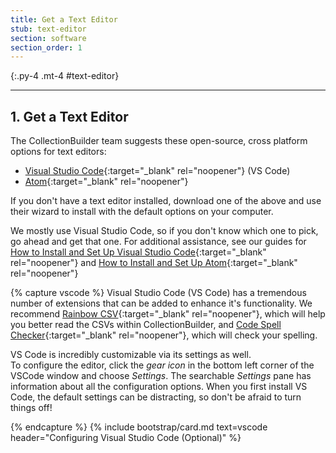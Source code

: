 ```yaml
---
title: Get a Text Editor
stub: text-editor
section: software
section_order: 1
---
```


{:.py-4 .mt-4 #text-editor}
***

## 1. Get a Text Editor

The CollectionBuilder team suggests these open-source, cross platform options for text editors:

- [Visual Studio Code](https://code.visualstudio.com/){:target="_blank" rel="noopener"} (VS Code)
- [Atom](https://atom.io/){:target="_blank" rel="noopener"}

If you don't have a text editor installed, download one of the above and use their wizard to install with the default options on your computer.

We mostly use Visual Studio Code, so if you don't know which one to pick, go ahead and get that one. 
For additional assistance, see our guides for [How to Install and Set Up Visual Studio Code](https://lib-static.github.io/howto/howtos/visualstudiocode.html){:target="_blank" rel="noopener"} and [How to Install and Set Up Atom](https://lib-static.github.io/howto/howtos/installatom.html){:target="_blank" rel="noopener"}

{% capture vscode %}
Visual Studio Code (VS Code) has a tremendous number of extensions that can be added to enhance it's functionality. 
We recommend [Rainbow CSV](https://marketplace.visualstudio.com/items?itemName=mechatroner.rainbow-csv){:target="_blank" rel="noopener"}, which will help you better read the CSVs within CollectionBuilder, and [Code Spell Checker](https://marketplace.visualstudio.com/items?itemName=streetsidesoftware.code-spell-checker){:target="_blank" rel="noopener"}, which will check your spelling. 

VS Code is incredibly customizable via its settings as well.  
To configure the editor, click the *gear icon* in the bottom left corner of the VSCode window and choose *Settings*.
The searchable *Settings* pane has information about all the configuration options.
When you first install VS Code, the default settings can be distracting, so don't be afraid to turn things off!

{% endcapture %}
{% include bootstrap/card.md text=vscode header="Configuring Visual Studio Code (Optional)" %}
